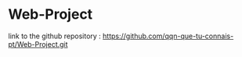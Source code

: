 # Web-Project

link to the github repository : https://github.com/qqn-que-tu-connais-pt/Web-Project.git

